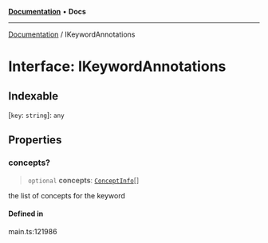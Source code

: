 [**Documentation**](../README.md) • **Docs**

***

[Documentation](../globals.md) / IKeywordAnnotations

# Interface: IKeywordAnnotations

## Indexable

 \[`key`: `string`\]: `any`

## Properties

### concepts?

> `optional` **concepts**: [`ConceptInfo`](../classes/ConceptInfo.md)[]

the list of concepts for the keyword

#### Defined in

main.ts:121986
